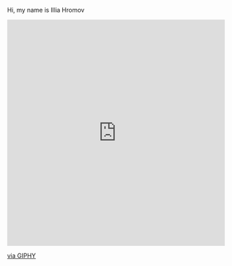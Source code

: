 Hi, my name is Illia Hromov
<div style="width:100%;height:0;padding-bottom:104%;position:relative;"><iframe src="https://giphy.com/embed/DZR39sOOQWP8A7UoVs" width="100%" height="100%" style="position:absolute" frameBorder="0" class="giphy-embed" allowFullScreen></iframe></div><p><a href="https://giphy.com/gifs/reaction-DZR39sOOQWP8A7UoVs">via GIPHY</a></p>

